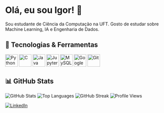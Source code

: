 # Olá, eu sou Igor! 👋

Sou estudante de Ciência da Computação na UFT. Gosto de estudar sobre Machine Learning, IA e Engenharia de Dados.

## 🔧 Tecnologias & Ferramentas
<p float="left">
  <img src="https://cdn.jsdelivr.net/gh/devicons/devicon/icons/python/python-original.svg" alt="Python" width="40" height="40"/>
  <img src="https://cdn.jsdelivr.net/gh/devicons/devicon/icons/c/c-original.svg" alt="C" width="40" height="40"/>
  <img src="https://cdn.jsdelivr.net/gh/devicons/devicon/icons/java/java-original.svg" alt="Java" width="40" height="40"/>
  <img src="https://cdn.jsdelivr.net/gh/devicons/devicon/icons/jupyter/jupyter-original.svg" alt="Jupyter" width="40" height="40"/>
  <img src="https://cdn.jsdelivr.net/gh/devicons/devicon/icons/mysql/mysql-original.svg" alt="MySQL" width="40" height="40"/>
  <img src="https://cdn.jsdelivr.net/gh/devicons/devicon/icons/google/google-original.svg" alt="Google Sheets" width="40" height="40"/>
  <img src="https://cdn.jsdelivr.net/gh/devicons/devicon/icons/git/git-original.svg" alt="Git" width="40" height="40"/>
</p>

## 📊 GitHub Stats
![GitHub Stats](https://github-readme-stats.vercel.app/api?username=JIgor08&show_icons=true&count_private=true&theme=radical)
![Top Languages](https://github-readme-stats.vercel.app/api/top-langs/?username=JIgor08&layout=compact&theme=radical)
![GitHub Streak](https://github-readme-streak-stats.herokuapp.com/?user=JIgor08&theme=radical)
![Profile Views](https://komarev.com/ghpvc/?username=JIgor08&color=blue)

[![LinkedIn](https://img.shields.io/badge/LinkedIn-0077B5?style=for-the-badge&logo=linkedin&logoColor=white)](https://www.linkedin.com/in/jo%C3%A3o-d-0b79b931a/)


